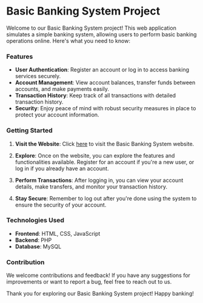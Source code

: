 # Basic Banking System Project

Welcome to our Basic Banking System project! This web application simulates a simple banking system, allowing users to perform basic banking operations online. Here's what you need to know:

### Features

- **User Authentication**: Register an account or log in to access banking services securely.
- **Account Management**: View account balances, transfer funds between accounts, and make payments easily.
- **Transaction History**: Keep track of all transactions with detailed transaction history.
- **Security**: Enjoy peace of mind with robust security measures in place to protect your account information.

### Getting Started

1. **Visit the Website**: Click [here](http://parthpatel.epizy.com/) to visit the Basic Banking System website.

2. **Explore**: Once on the website, you can explore the features and functionalities available. Register for an account if you're a new user, or log in if you already have an account.

3. **Perform Transactions**: After logging in, you can view your account details, make transfers, and monitor your transaction history.

4. **Stay Secure**: Remember to log out after you're done using the system to ensure the security of your account.

### Technologies Used

- **Frontend**: HTML, CSS, JavaScript
- **Backend**: PHP
- **Database**: MySQL

### Contribution

We welcome contributions and feedback! If you have any suggestions for improvements or want to report a bug, feel free to reach out to us.

Thank you for exploring our Basic Banking System project! Happy banking!
